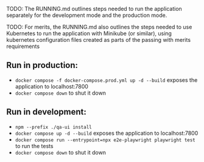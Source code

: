 TODO: The RUNNING.md outlines steps needed to run the application separately for the development mode and the production mode.

TODO: For merits, the RUNNING.md also outlines the steps needed to use Kubernetes to run the application with Minikube (or similar), using kubernetes configuration files created as parts of the passing with merits requirements


## Run in production:
- `docker compose -f docker-compose.prod.yml up -d --build` exposes the application to localhost:7800
- `docker compose down` to shut it down

## Run in development:
- `npm --prefix ./qa-ui install`
- `docker compose up -d --build` exposes the application to localhost:7800
- `docker compose run --entrypoint=npx e2e-playwright playwright test` to run the tests
- `docker compose down` to shut it down